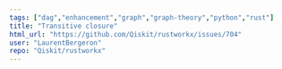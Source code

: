 ```yaml
---
tags: ["dag","enhancement","graph","graph-theory","python","rust"]
title: "Transitive closure"
html_url: "https://github.com/Qiskit/rustworkx/issues/704"
user: "LaurentBergeron"
repo: "Qiskit/rustworkx"
---
```


